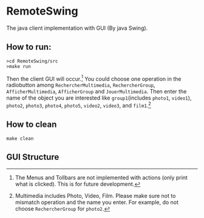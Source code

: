 # RemoteSwing
The java client implementation with GUI (By java Swing).




## How to run:
```
>cd RemoteSwing/src
>make run
```
Then the client GUI will occur.[^1] You could choose one operation in the radiobutton among `RechercherMultimedia`, `RechercherGroup`, `AfficherMultimedia`, `AfficherGroup` and `JouerMultimedia`. Then enter the name of the object you are interested like `group1`(includes `photo1`, `video1`), `photo2`, `photo3`, `photo4`, `photo5`, `video2`, `video3`, and `film1`.[^2]

[^1]: The Menus and Tollbars are not implemented with actions (only print what is clicked). This is for future development.

[^2]: Multimedia includes Photo, Video, Film. Please make sure not to mismatch operation and the name you enter. For example, do not choose `RechercherGroup` for `photo2`.

## How to clean
```
make clean
```

## GUI Structure

